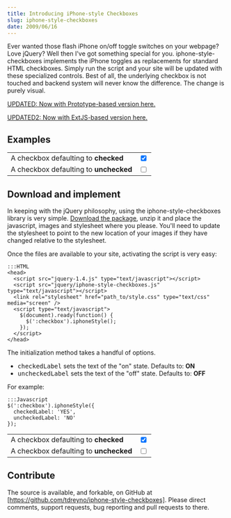```yaml
---
title: Introducing iPhone-style Checkboxes
slug: iphone-style-checkboxes
date: 2009/06/16
---
```


[Prototype version]:    /2009/06/29/prototype-iphone-style-checkboxes.html
[ExtJS version]:        http://github.com/steelThread/ExtJs-ToggleSlide
[Download the package]: http://github.com/tdreyno/iphone-style-checkboxes/zipball/master
[https://github.com/tdreyno/iphone-style-checkboxes]: https://github.com/tdreyno/iphone-style-checkboxes

Ever wanted those flash iPhone on/off toggle switches on your webpage? Love jQuery? Well then I've got something special for you. iphone-style-checkboxes implements the iPhone toggles as replacements for standard HTML checkboxes. Simply run the script and your site will be updated with these specialized controls. Best of all, the underlying checkbox is not touched and backend system will never know the difference. The change is purely visual.

[UPDATED: Now with Prototype-based version here.][Prototype version]

[UPDATED2: Now with ExtJS-based version here.][ExtJS version]

Examples
--------

<div class='table'>
  <table>
    <tr>
      <td style='vertical-align: middle !important;'>
        A checkbox defaulting to <strong>checked</strong>
      </td>
      <td>
        <input checked='checked' class='normal' type='checkbox' />
      </td>
    </tr>
    <tr>
      <td style='vertical-align: middle !important;'>
        A checkbox defaulting to <strong>unchecked</strong>
      </td>
      <td>
        <input class='normal' type='checkbox' />
      </td>
    </tr>
  </table>
</div>
<script src='https://github.com/tdreyno/iphone-style-checkboxes/raw/master/jquery/jquery-1.4.js' type='text/javascript'></script>
<script src='https://github.com/tdreyno/iphone-style-checkboxes/raw/master/jquery/iphone-style-checkboxes.js' type='text/javascript'></script>
<link href='https://github.com/tdreyno/iphone-style-checkboxes/raw/master/style.css' media='screen' rel='stylesheet' type='text/css' />
<script type='text/javascript'>
  $('#post :checkbox.normal').iphoneStyle({ background: '#F9F3E8' });
</script>

Download and implement
----------------------

In keeping with the jQuery philosophy, using the iphone-style-checkboxes library is very simple.
[Download the package],
unzip it and place the javascript, images and stylesheet where you please. You'll need to update the stylesheet to point to the new location of your images if they have changed relative to the stylesheet.

Once the files are available to your site, activating the script is very easy:

    :::HTML
    <head>
      <script src="jquery-1.4.js" type="text/javascript"></script>
      <script src="jquery/iphone-style-checkboxes.js" type="text/javascript"></script>
      <link rel="stylesheet" href="path_to/style.css" type="text/css" media="screen" />
      <script type="text/javascript">
        $(document).ready(function() {
          $(':checkbox').iphoneStyle();
        });
      </script>
    </head>

The initialization method takes a handful of options.

<ul>
  <li><tt>checkedLabel</tt> sets the text of the "on" state. Defaults to: <strong>ON</strong></li>
  <li><tt>uncheckedLabel</tt> sets the text of the "off" state. Defaults to: <strong>OFF</strong></li>
</ul>

For example:

    :::Javascript
    $(':checkbox').iphoneStyle({
      checkedLabel: 'YES',
      uncheckedLabel: 'NO'
    });
    
<div class='table'>
  <table>
    <tr>
      <td style='vertical-align: middle !important;'>
        A checkbox defaulting to <strong>checked</strong>
      </td>
      <td>
        <input checked='checked' class='yesno' type='checkbox' />
      </td>
    </tr>
    <tr>
      <td style='vertical-align: middle !important;'>
        A checkbox defaulting to <strong>unchecked</strong>
      </td>
      <td>
        <input class='yesno' type='checkbox' />
      </td>
    </tr>
  </table>
</div>
<script type='text/javascript'>
  $('#post :checkbox.yesno').iphoneStyle({ checkedLabel: 'YES', uncheckedLabel: 'NO', background: '#F9F3E8' });
</script>

Contribute
----------

The source is available, and forkable, on GitHub at
[https://github.com/tdreyno/iphone-style-checkboxes].
Please direct comments, support requests, bug reporting and pull requests to there.
